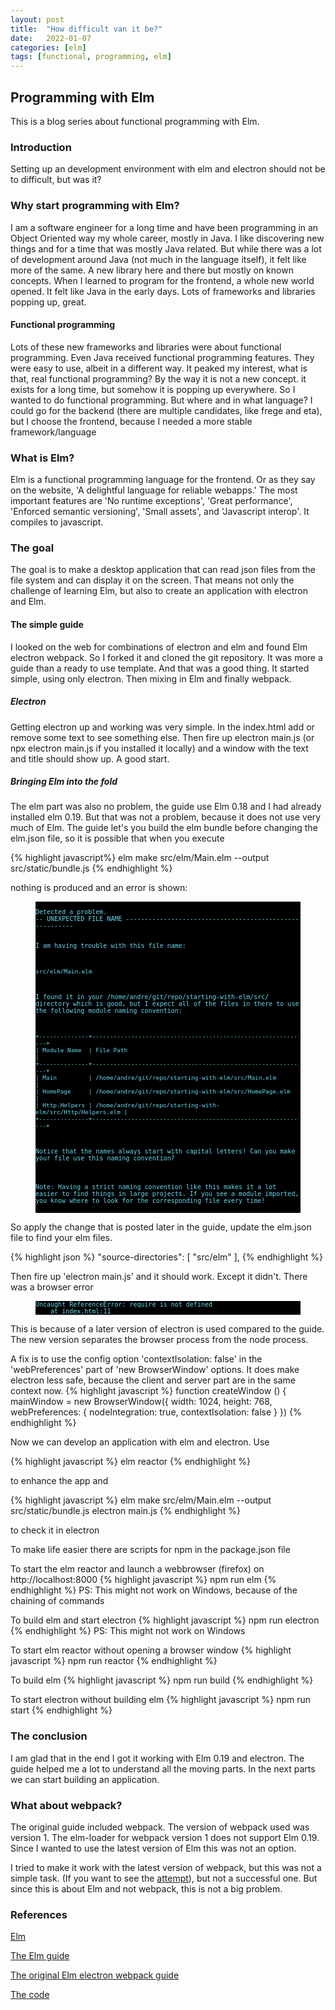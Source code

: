 ```yaml
---
layout: post
title:  "How difficult van it be?"
date:   2022-01-07
categories: [elm]
tags: [functional, programming, elm]
---
```


## Programming with Elm
This is a blog series about functional programming with Elm.

### Introduction
Setting up an development environment with elm and electron should not be to difficult, but was it?

### Why start programming with Elm?
I am a software engineer for a long time and have been programming in an Object Oriented way my whole career, mostly in Java. I like discovering new things and for a time that was mostly Java related. But while there was a lot of development around Java (not much in the language itself), it felt like more of the same. A new library here and there but mostly on known concepts. When I learned to program for the frontend, a whole new world opened. It felt like Java in the early days. Lots of frameworks and libraries popping up, great. 

#### Functional programming
Lots of these new frameworks and libraries were about functional programming. Even Java received functional programming features. They were easy to use, albeit in a different way. It peaked my interest, what is that, real functional programming? By the way it is not a new concept. it exists for a long time, but somehow it is popping up everywhere. So I wanted to do functional programming. But where and in what language? I could go for the backend (there are multiple candidates, like frege and eta), but I choose the frontend, because I needed a more stable framework/language

### What is Elm?
Elm is a functional programming language for the frontend. Or as they say on the website, 'A delightful language for reliable webapps.' The most important features are 'No runtime exceptions', 'Great performance', 'Enforced semantic versioning', 'Small assets', and 'Javascript interop'. It compiles to javascript. 

### The goal
The goal is to make a desktop application that can read json files from the file system and can display it on the screen. That means not only the challenge of learning Elm, but also to create an application with electron and Elm.

#### The simple guide
I looked on the web for combinations of electron and elm and found Elm electron webpack. So I forked it and cloned the git repository. It was more a guide than a ready to use template. And that was a good thing. It started simple, using only electron. Then mixing in Elm and finally webpack. 

##### Electron
Getting electron up and working was very simple. In the index.html add or remove some text to see something else. Then fire up electron main.js (or npx electron main.js if you installed it locally) and a window with the text and title should show up. A good start.

##### Bringing Elm into the fold
The elm part was also no problem, the guide use Elm 0.18 and I had already installed elm 0.19. But that was not a problem, because it does not use very much of Elm. The guide let's you build the elm bundle before changing the elm.json file, so it is possible that when you execute 

{% highlight javascript%}
elm make src/elm/Main.elm --output src/static/bundle.js
{% endhighlight %}

nothing is produced and an error is shown:

<figure><pre style="background-color: black;"><code style="background-color: black;color: #66d9ef;border: none;font-size: x-small">
Detected a problem.
-- UNEXPECTED FILE NAME --------------------------------------------------------

I am having trouble with this file name:

    src/elm/Main.elm

I found it in your /home/andre/git/repo/starting-with-elm/src/ directory which
is good, but I expect all of the files in there to use the following module
naming convention:

    +--------------+-------------------------------------------------------------+
    | Module Name  | File Path                                                   |
    +--------------+-------------------------------------------------------------+
    | Main         | /home/andre/git/repo/starting-with-elm/src/Main.elm         |
    | HomePage     | /home/andre/git/repo/starting-with-elm/src/HomePage.elm     |
    | Http.Helpers | /home/andre/git/repo/starting-with-elm/src/Http/Helpers.elm |
    +--------------+-------------------------------------------------------------+

Notice that the names always start with capital letters! Can you make your file
use this naming convention?

Note: Having a strict naming convention like this makes it a lot easier to find
things in large projects. If you see a module imported, you know where to look
for the corresponding file every time!
</code></pre></figure>

So apply the change that is posted later in the guide, update the elm.json file to find your elm files. 

{% highlight json %}
"source-directories": [
    "src/elm"
],
{% endhighlight %}

Then fire up 'electron main.js' and it should work. Except it didn't. There was a browser error
<figure><pre style="background-color: black;"><code style="background-color: black;color: #66d9ef;border: none;font-size: x-small">Uncaught ReferenceError: require is not defined
    at index.html:11
</code></pre></figure>
This is because of a later version of electron is used compared to the guide. The new version separates the browser process from the node process.

A fix is to use the config option 'contextIsolation: false' in the 'webPreferences' part of 'new BrowserWindow' options.
It does make electron less safe, because the client and server part are in the same context now.
{% highlight javascript %}
function createWindow () {
  mainWindow = new BrowserWindow({
    width: 1024,
    height: 768,
    webPreferences: {
        nodeIntegration: true, 
        contextIsolation: false
    }
  })
{% endhighlight %}

Now we can develop an application with elm and electron.
Use 

{% highlight javascript %}
elm reactor
{% endhighlight %}

to enhance the app and 

{% highlight javascript %}
elm make src/elm/Main.elm --output src/static/bundle.js
electron main.js
{% endhighlight %}

to check it in electron

To make life easier there are scripts for npm in the package.json file

To start the elm reactor and launch a webbrowser (firefox) on http://localhost:8000
{% highlight javascript %}
npm run elm
{% endhighlight %}
PS: This might not work on Windows, because of the chaining of commands

To build elm and start electron
{% highlight javascript %}
npm run electron
{% endhighlight %}
PS: This might not work on Windows

To start elm reactor without opening a browser window
{% highlight javascript %}
npm run reactor
{% endhighlight %}

To build elm
{% highlight javascript %}
npm run build
{% endhighlight %}

To start electron without building elm
{% highlight javascript %}
npm run start
{% endhighlight %}


### The conclusion
I am glad that in the end I got it working with Elm 0.19 and electron. The guide helped me a lot to understand all the moving parts. In the next parts we can start building an application. 

### What about webpack?
The original guide included webpack. The version of webpack used was version 1. The elm-loader for webpack version 1 does not support Elm 0.19. Since I wanted to use the latest version of Elm this was not an option.

I tried to make it work with the latest version of webpack, but this was not a simple task.
(If you want to see the [attempt](https://tikal86.github.io/elm/failed-webpack-configuration)), but not a successful one.
But since this is about Elm and not webpack, this is not a big problem.

### References

[Elm](https://elm-lang.org/)

[The Elm guide](https://guide.elm-lang.org/)

[The original Elm electron webpack guide](https://github.com/johnomarkid/elm-electron-webpack)

[The code](https://github.com/tikal86/starting-with-elm.git)
